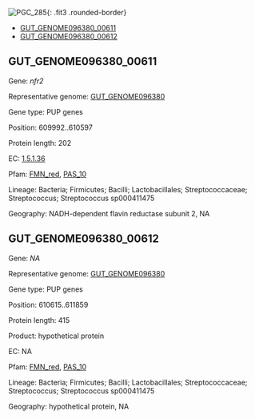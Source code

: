 ![PGC_285](../static/images/Clusters_figure/PGC_285.jpg){: .fit3 .rounded-border}

<ul id="myTab" class="nav nav-tabs">
  <li class="active">
        <a href="#tab1" data-toggle="tab">GUT_GENOME096380_00611</a>
  </li>
<li><a href="#tab2" data-toggle="tab">GUT_GENOME096380_00612</a></li>
</ul>

<div id="myTabContent" class="tab-content">
  <div class="tab-pane fade in active" id="tab1">

<h2 id="GUT_GENOME096380_00611">GUT_GENOME096380_00611</h2>
<p>Gene: <em>nfr2</em>
<p>Representative genome: <a href="https://www.ebi.ac.uk/metagenomics/genomes/MGYG-HGUT-01442">GUT_GENOME096380</a></p>
<p>Gene type: PUP genes</p>
<p>Position: 609992..610597</p>
<p>Protein length: 202</p>
<p>EC: <a href="https://www.brenda-enzymes.org/enzyme.php?ecno=1.5.1.36">1.5.1.36</a></p>
<p>Pfam: <a href="http://pfam.xfam.org/family/FMN_red">FMN_red</a>, <a href="http://pfam.xfam.org/family/PAS_10">PAS_10</a></p>
<p>Lineage: Bacteria; Firmicutes; Bacilli; Lactobacillales; Streptococcaceae; Streptococcus; Streptococcus sp000411475</p>
<p>Geography: NADH-dependent flavin reductase subunit 2, NA</p>
  </div>

  <div class="tab-pane fade" id="tab2">

<h2 id="GUT_GENOME096380_00612">GUT_GENOME096380_00612</h2>
<p>Gene: <em>NA</em></p>
<p>Representative genome: <a href="https://www.ebi.ac.uk/metagenomics/genomes/MGYG-HGUT-01442">GUT_GENOME096380</a></p>
<p>Gene type: PUP genes</p>
<p>Position: 610615..611859</p>
<p>Protein length: 415</p>
<p>Product: hypothetical protein</p>
<p>EC: NA</p>
<p>Pfam: <a href="http://pfam.xfam.org/family/FMN_red">FMN_red</a>, <a href="http://pfam.xfam.org/family/PAS_10">PAS_10</a></p>
<p>Lineage: Bacteria; Firmicutes; Bacilli; Lactobacillales; Streptococcaceae; Streptococcus; Streptococcus sp000411475</p>
<p>Geography: hypothetical protein, NA</p>

  </div>
</div>
